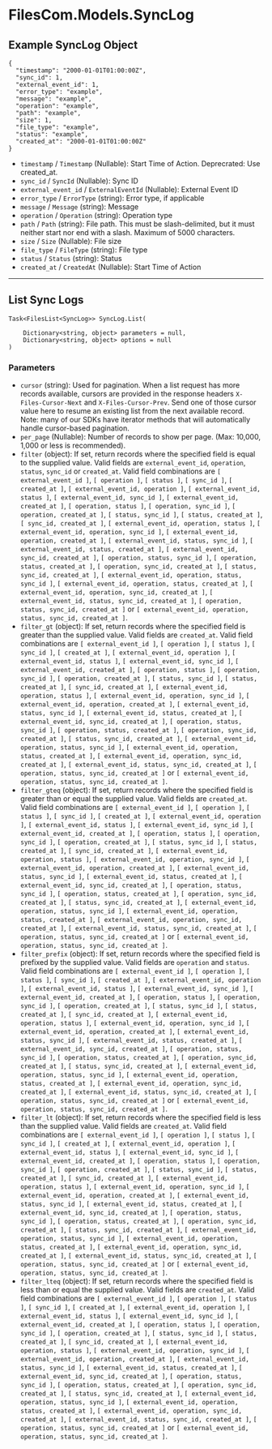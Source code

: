 # FilesCom.Models.SyncLog

## Example SyncLog Object

```
{
  "timestamp": "2000-01-01T01:00:00Z",
  "sync_id": 1,
  "external_event_id": 1,
  "error_type": "example",
  "message": "example",
  "operation": "example",
  "path": "example",
  "size": 1,
  "file_type": "example",
  "status": "example",
  "created_at": "2000-01-01T01:00:00Z"
}
```

* `timestamp` / `Timestamp`  (Nullable<DateTime>): Start Time of Action. Deprecrated: Use created_at.
* `sync_id` / `SyncId`  (Nullable<Int64>): Sync ID
* `external_event_id` / `ExternalEventId`  (Nullable<Int64>): External Event ID
* `error_type` / `ErrorType`  (string): Error type, if applicable
* `message` / `Message`  (string): Message
* `operation` / `Operation`  (string): Operation type
* `path` / `Path`  (string): File path. This must be slash-delimited, but it must neither start nor end with a slash. Maximum of 5000 characters.
* `size` / `Size`  (Nullable<Int64>): File size
* `file_type` / `FileType`  (string): File type
* `status` / `Status`  (string): Status
* `created_at` / `CreatedAt`  (Nullable<DateTime>): Start Time of Action


---

## List Sync Logs

```
Task<FilesList<SyncLog>> SyncLog.List(
    
    Dictionary<string, object> parameters = null,
    Dictionary<string, object> options = null
)
```

### Parameters

* `cursor` (string): Used for pagination.  When a list request has more records available, cursors are provided in the response headers `X-Files-Cursor-Next` and `X-Files-Cursor-Prev`.  Send one of those cursor value here to resume an existing list from the next available record.  Note: many of our SDKs have iterator methods that will automatically handle cursor-based pagination.
* `per_page` (Nullable<Int64>): Number of records to show per page.  (Max: 10,000, 1,000 or less is recommended).
* `filter` (object): If set, return records where the specified field is equal to the supplied value. Valid fields are `external_event_id`, `operation`, `status`, `sync_id` or `created_at`. Valid field combinations are `[ external_event_id ]`, `[ operation ]`, `[ status ]`, `[ sync_id ]`, `[ created_at ]`, `[ external_event_id, operation ]`, `[ external_event_id, status ]`, `[ external_event_id, sync_id ]`, `[ external_event_id, created_at ]`, `[ operation, status ]`, `[ operation, sync_id ]`, `[ operation, created_at ]`, `[ status, sync_id ]`, `[ status, created_at ]`, `[ sync_id, created_at ]`, `[ external_event_id, operation, status ]`, `[ external_event_id, operation, sync_id ]`, `[ external_event_id, operation, created_at ]`, `[ external_event_id, status, sync_id ]`, `[ external_event_id, status, created_at ]`, `[ external_event_id, sync_id, created_at ]`, `[ operation, status, sync_id ]`, `[ operation, status, created_at ]`, `[ operation, sync_id, created_at ]`, `[ status, sync_id, created_at ]`, `[ external_event_id, operation, status, sync_id ]`, `[ external_event_id, operation, status, created_at ]`, `[ external_event_id, operation, sync_id, created_at ]`, `[ external_event_id, status, sync_id, created_at ]`, `[ operation, status, sync_id, created_at ]` or `[ external_event_id, operation, status, sync_id, created_at ]`.
* `filter_gt` (object): If set, return records where the specified field is greater than the supplied value. Valid fields are `created_at`. Valid field combinations are `[ external_event_id ]`, `[ operation ]`, `[ status ]`, `[ sync_id ]`, `[ created_at ]`, `[ external_event_id, operation ]`, `[ external_event_id, status ]`, `[ external_event_id, sync_id ]`, `[ external_event_id, created_at ]`, `[ operation, status ]`, `[ operation, sync_id ]`, `[ operation, created_at ]`, `[ status, sync_id ]`, `[ status, created_at ]`, `[ sync_id, created_at ]`, `[ external_event_id, operation, status ]`, `[ external_event_id, operation, sync_id ]`, `[ external_event_id, operation, created_at ]`, `[ external_event_id, status, sync_id ]`, `[ external_event_id, status, created_at ]`, `[ external_event_id, sync_id, created_at ]`, `[ operation, status, sync_id ]`, `[ operation, status, created_at ]`, `[ operation, sync_id, created_at ]`, `[ status, sync_id, created_at ]`, `[ external_event_id, operation, status, sync_id ]`, `[ external_event_id, operation, status, created_at ]`, `[ external_event_id, operation, sync_id, created_at ]`, `[ external_event_id, status, sync_id, created_at ]`, `[ operation, status, sync_id, created_at ]` or `[ external_event_id, operation, status, sync_id, created_at ]`.
* `filter_gteq` (object): If set, return records where the specified field is greater than or equal the supplied value. Valid fields are `created_at`. Valid field combinations are `[ external_event_id ]`, `[ operation ]`, `[ status ]`, `[ sync_id ]`, `[ created_at ]`, `[ external_event_id, operation ]`, `[ external_event_id, status ]`, `[ external_event_id, sync_id ]`, `[ external_event_id, created_at ]`, `[ operation, status ]`, `[ operation, sync_id ]`, `[ operation, created_at ]`, `[ status, sync_id ]`, `[ status, created_at ]`, `[ sync_id, created_at ]`, `[ external_event_id, operation, status ]`, `[ external_event_id, operation, sync_id ]`, `[ external_event_id, operation, created_at ]`, `[ external_event_id, status, sync_id ]`, `[ external_event_id, status, created_at ]`, `[ external_event_id, sync_id, created_at ]`, `[ operation, status, sync_id ]`, `[ operation, status, created_at ]`, `[ operation, sync_id, created_at ]`, `[ status, sync_id, created_at ]`, `[ external_event_id, operation, status, sync_id ]`, `[ external_event_id, operation, status, created_at ]`, `[ external_event_id, operation, sync_id, created_at ]`, `[ external_event_id, status, sync_id, created_at ]`, `[ operation, status, sync_id, created_at ]` or `[ external_event_id, operation, status, sync_id, created_at ]`.
* `filter_prefix` (object): If set, return records where the specified field is prefixed by the supplied value. Valid fields are `operation` and `status`. Valid field combinations are `[ external_event_id ]`, `[ operation ]`, `[ status ]`, `[ sync_id ]`, `[ created_at ]`, `[ external_event_id, operation ]`, `[ external_event_id, status ]`, `[ external_event_id, sync_id ]`, `[ external_event_id, created_at ]`, `[ operation, status ]`, `[ operation, sync_id ]`, `[ operation, created_at ]`, `[ status, sync_id ]`, `[ status, created_at ]`, `[ sync_id, created_at ]`, `[ external_event_id, operation, status ]`, `[ external_event_id, operation, sync_id ]`, `[ external_event_id, operation, created_at ]`, `[ external_event_id, status, sync_id ]`, `[ external_event_id, status, created_at ]`, `[ external_event_id, sync_id, created_at ]`, `[ operation, status, sync_id ]`, `[ operation, status, created_at ]`, `[ operation, sync_id, created_at ]`, `[ status, sync_id, created_at ]`, `[ external_event_id, operation, status, sync_id ]`, `[ external_event_id, operation, status, created_at ]`, `[ external_event_id, operation, sync_id, created_at ]`, `[ external_event_id, status, sync_id, created_at ]`, `[ operation, status, sync_id, created_at ]` or `[ external_event_id, operation, status, sync_id, created_at ]`.
* `filter_lt` (object): If set, return records where the specified field is less than the supplied value. Valid fields are `created_at`. Valid field combinations are `[ external_event_id ]`, `[ operation ]`, `[ status ]`, `[ sync_id ]`, `[ created_at ]`, `[ external_event_id, operation ]`, `[ external_event_id, status ]`, `[ external_event_id, sync_id ]`, `[ external_event_id, created_at ]`, `[ operation, status ]`, `[ operation, sync_id ]`, `[ operation, created_at ]`, `[ status, sync_id ]`, `[ status, created_at ]`, `[ sync_id, created_at ]`, `[ external_event_id, operation, status ]`, `[ external_event_id, operation, sync_id ]`, `[ external_event_id, operation, created_at ]`, `[ external_event_id, status, sync_id ]`, `[ external_event_id, status, created_at ]`, `[ external_event_id, sync_id, created_at ]`, `[ operation, status, sync_id ]`, `[ operation, status, created_at ]`, `[ operation, sync_id, created_at ]`, `[ status, sync_id, created_at ]`, `[ external_event_id, operation, status, sync_id ]`, `[ external_event_id, operation, status, created_at ]`, `[ external_event_id, operation, sync_id, created_at ]`, `[ external_event_id, status, sync_id, created_at ]`, `[ operation, status, sync_id, created_at ]` or `[ external_event_id, operation, status, sync_id, created_at ]`.
* `filter_lteq` (object): If set, return records where the specified field is less than or equal the supplied value. Valid fields are `created_at`. Valid field combinations are `[ external_event_id ]`, `[ operation ]`, `[ status ]`, `[ sync_id ]`, `[ created_at ]`, `[ external_event_id, operation ]`, `[ external_event_id, status ]`, `[ external_event_id, sync_id ]`, `[ external_event_id, created_at ]`, `[ operation, status ]`, `[ operation, sync_id ]`, `[ operation, created_at ]`, `[ status, sync_id ]`, `[ status, created_at ]`, `[ sync_id, created_at ]`, `[ external_event_id, operation, status ]`, `[ external_event_id, operation, sync_id ]`, `[ external_event_id, operation, created_at ]`, `[ external_event_id, status, sync_id ]`, `[ external_event_id, status, created_at ]`, `[ external_event_id, sync_id, created_at ]`, `[ operation, status, sync_id ]`, `[ operation, status, created_at ]`, `[ operation, sync_id, created_at ]`, `[ status, sync_id, created_at ]`, `[ external_event_id, operation, status, sync_id ]`, `[ external_event_id, operation, status, created_at ]`, `[ external_event_id, operation, sync_id, created_at ]`, `[ external_event_id, status, sync_id, created_at ]`, `[ operation, status, sync_id, created_at ]` or `[ external_event_id, operation, status, sync_id, created_at ]`.

